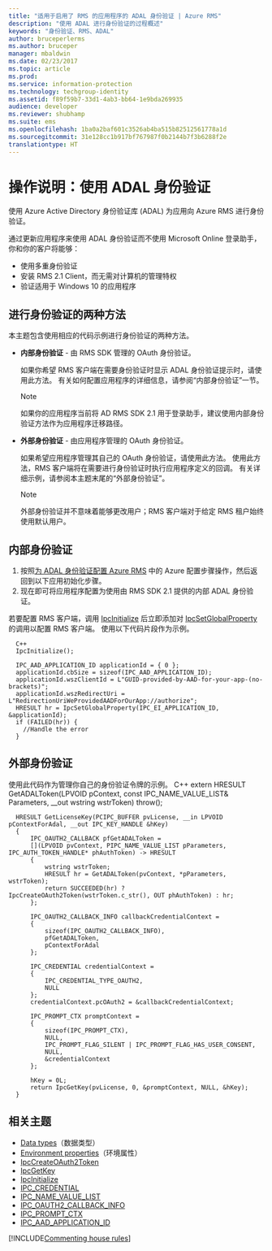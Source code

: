 ```yaml
---
title: "适用于启用了 RMS 的应用程序的 ADAL 身份验证 | Azure RMS"
description: "使用 ADAL 进行身份验证的过程概述"
keywords: "身份验证、RMS、ADAL"
author: bruceperlerms
ms.author: bruceper
manager: mbaldwin
ms.date: 02/23/2017
ms.topic: article
ms.prod: 
ms.service: information-protection
ms.technology: techgroup-identity
ms.assetid: f89f59b7-33d1-4ab3-bb64-1e9bda269935
audience: developer
ms.reviewer: shubhamp
ms.suite: ems
ms.openlocfilehash: 1ba0a2baf601c3526ab4ba515b82512561778a1d
ms.sourcegitcommit: 31e128cc1b917bf767987f0b2144b7f3b6288f2e
translationtype: HT
---
```

# <a name="how-to-use-adal-authentication"></a>操作说明：使用 ADAL 身份验证

使用 Azure Active Directory 身份验证库 (ADAL) 为应用向 Azure RMS 进行身份验证。

通过更新应用程序来使用 ADAL 身份验证而不使用 Microsoft Online 登录助手，你和你的客户将能够：

- 使用多重身份验证
- 安装 RMS 2.1 Client，而无需对计算机的管理特权
- 验证适用于 Windows 10 的应用程序

## <a name="two-approaches-to-authentication"></a>进行身份验证的两种方法

本主题包含使用相应的代码示例进行身份验证的两种方法。

- **内部身份验证** - 由 RMS SDK 管理的 OAuth 身份验证。

  如果你希望 RMS 客户端在需要身份验证时显示 ADAL 身份验证提示时，请使用此方法。 有关如何配置应用程序的详细信息，请参阅“内部身份验证”一节。

  > [!Note]
  > 如果你的应用程序当前将 AD RMS SDK 2.1 用于登录助手，建议使用内部身份验证方法作为应用程序迁移路径。

- **外部身份验证** - 由应用程序管理的 OAuth 身份验证。

  如果希望应用程序管理其自己的 OAuth 身份验证，请使用此方法。 使用此方法，RMS 客户端将在需要进行身份验证时执行应用程序定义的回调。 有关详细示例，请参阅本主题末尾的“外部身份验证”。

  > [!Note]
  > 外部身份验证并不意味着能够更改用户；RMS 客户端对于给定 RMS 租户始终使用默认用户。

## <a name="internal-authentication"></a>内部身份验证

1. 按照[为 ADAL 身份验证配置 Azure RMS](adal-auth.md) 中的 Azure 配置步骤操作，然后返回到以下应用初始化步骤。
2. 现在即可将应用程序配置为使用由 RMS SDK 2.1 提供的内部 ADAL 身份验证。

若要配置 RMS 客户端，调用 [IpcInitialize](https://msdn.microsoft.com/library/jj127295.aspx) 后立即添加对 [IpcSetGlobalProperty](https://msdn.microsoft.com/library/hh535270.aspx) 的调用以配置 RMS 客户端。 使用以下代码片段作为示例。

      C++
      IpcInitialize();

      IPC_AAD_APPLICATION_ID applicationId = { 0 };
      applicationId.cbSize = sizeof(IPC_AAD_APPLICATION_ID);
      applicationId.wszClientId = L"GUID-provided-by-AAD-for-your-app-(no-brackets)";
      applicationId.wszRedirectUri = L"RedirectionUriWeProvidedAADForOurApp://authorize";
      HRESULT hr = IpcSetGlobalProperty(IPC_EI_APPLICATION_ID, &applicationId);
      if (FAILED(hr)) {
        //Handle the error
      }

## <a name="external-authentication"></a>外部身份验证

使用此代码作为管理你自己的身份验证令牌的示例。
C++ extern HRESULT GetADALToken(LPVOID pContext, const IPC_NAME_VALUE_LIST& Parameters, __out wstring wstrToken) throw();

      HRESULT GetLicenseKey(PCIPC_BUFFER pvLicense, __in LPVOID pContextForAdal, __out IPC_KEY_HANDLE &hKey)
      {
          IPC_OAUTH2_CALLBACK pfGetADALToken =
          [](LPVOID pvContext, PIPC_NAME_VALUE_LIST pParameters, IPC_AUTH_TOKEN_HANDLE* phAuthToken) -> HRESULT
          {
              wstring wstrToken;
              HRESULT hr = GetADALToken(pvContext, *pParameters, wstrToken);
              return SUCCEEDED(hr) ? IpcCreateOAuth2Token(wstrToken.c_str(), OUT phAuthToken) : hr;
          };

          IPC_OAUTH2_CALLBACK_INFO callbackCredentialContext =
          {
              sizeof(IPC_OAUTH2_CALLBACK_INFO),
              pfGetADALToken,
              pContextForAdal
          };

          IPC_CREDENTIAL credentialContext =
          {
              IPC_CREDENTIAL_TYPE_OAUTH2,
              NULL
          };
          credentialContext.pcOAuth2 = &callbackCredentialContext;

          IPC_PROMPT_CTX promptContext =
          {
              sizeof(IPC_PROMPT_CTX),
              NULL,
              IPC_PROMPT_FLAG_SILENT | IPC_PROMPT_FLAG_HAS_USER_CONSENT,
              NULL,
              &credentialContext
          };

          hKey = 0L;
          return IpcGetKey(pvLicense, 0, &promptContext, NULL, &hKey);
      }

## <a name="related-topics"></a>相关主题

- [Data types](https://msdn.microsoft.com/library/hh535288.aspx)（数据类型）
- [Environment properties](https://msdn.microsoft.com/library/hh535247.aspx)（环境属性）
- [IpcCreateOAuth2Token](https://msdn.microsoft.com/library/mt661866.aspx)
- [IpcGetKey](https://msdn.microsoft.com/library/hh535263.aspx)
- [IpcInitialize](https://msdn.microsoft.com/library/jj127295.aspx)
- [IPC_CREDENTIAL](https://msdn.microsoft.com/library/hh535275.aspx)
- [IPC_NAME_VALUE_LIST](https://msdn.microsoft.com/library/hh535277.aspx)
- [IPC_OAUTH2_CALLBACK_INFO](https://msdn.microsoft.com/library/mt661868.aspx)
- [IPC_PROMPT_CTX](https://msdn.microsoft.com/library/hh535278.aspx)
- [IPC_AAD_APPLICATION_ID](https://msdn.microsoft.com/library/mt661867.aspx)

[!INCLUDE[Commenting house rules](../includes/houserules.md)]